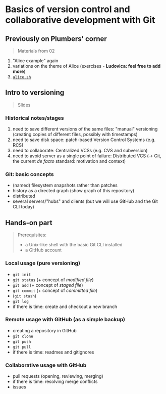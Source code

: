 # Basics of version control and collaborative development with Git

## Previously on Plumbers' corner

> Materials from 02

1. "Alice example" again
2. variations on the theme of Alice (exercises - __Ludovica: feel free to add more__)
3. [`alice.sh`](../02-materials/alice.sh)

## Intro to versioning

> Slides

### Historical notes/stages
1. need to save different versions of the same files: "manual" versioning (creating copies of different files, possibly with timestamps)
2. need to save disk space: patch-based Version Control Systems (e.g. RCS)
3. need to collaborate: Centralized VCSs (e.g. CVS and subversion)
4. need to avoid server as a single point of failure: Distributed VCS ($\to$ Git, the current _de facto_ standard: motivation and context)

### Git: basic concepts
- (named) filesystem snapshots rather than patches
- history as a directed graph (show graph of this repository)
- distributed
- several servers/"hubs" and clients (but we will use GitHub and the Git CLI today)

## Hands-on part

> Prerequisites: 
> - a Unix-like shell with the basic Git CLI installed
> - a GitHub account

### Local usage (pure versioning)
- `git init`
- `git status` (+ concept of _modified file_)
- `git add` (+ concept of _staged file_)
- `git commit` (+ concept of _committed file_)
- (`git stash`)
- `git log`
- if there is time: create and checkout a new branch

### Remote usage with GitHub (as a simple backup)
- creating a repository in GitHub
- `git clone`
- `git push`
- `git pull`
- if there is time: readmes and gitignores

### Collaborative usage with GitHub
- pull requests (opening, reviewing, merging)
- if there is time: resolving merge conflicts
- issues